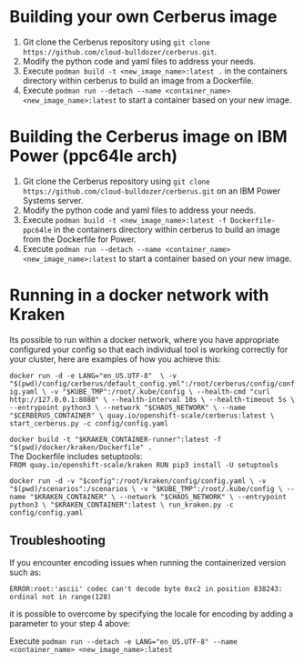 # Building your own Cerberus image

1. Git clone the Cerberus repository using `git clone https://github.com/cloud-bulldozer/cerberus.git`.
2. Modify the python code and yaml files to address your needs.
3. Execute `podman build -t <new_image_name>:latest .` in the containers directory within cerberus to build an image from a Dockerfile.
4. Execute `podman run --detach --name <container_name> <new_image_name>:latest` to start a container based on your new image.

# Building the Cerberus image on IBM Power (ppc64le arch)

1. Git clone the Cerberus repository using `git clone https://github.com/cloud-bulldozer/cerberus.git` on an IBM Power Systems server.
2. Modify the python code and yaml files to address your needs.
3. Execute `podman build -t <new_image_name>:latest -f Dockerfile-ppc64le` in the containers directory within cerberus to build an image from the Dockerfile for Power.
4. Execute `podman run --detach --name <container_name> <new_image_name>:latest` to start a container based on your new image.

# Running in a docker network with Kraken
Its possible to run within a docker network, where you have appropriate configured your config so that each individual tool is working correctly for your cluster, here are examples of how you achieve this:

`docker run -d -e LANG="en_US.UTF-8"  \
    -v "$(pwd)/config/cerberus/default_config.yml":/root/cerberus/config/config.yaml \
    -v "$KUBE_TMP":/root/.kube/config \
    --health-cmd "curl http://127.0.0.1:8080" \
    --health-interval 10s \
    --health-timeout 5s \
    --entrypoint python3 \
    --network "$CHAOS_NETWORK" \
    --name "$CERBERUS_CONTAINER" \
    quay.io/openshift-scale/cerberus:latest \
    start_cerberus.py -c config/config.yaml`

`docker build -t "$KRAKEN_CONTAINER-runner":latest -f "$(pwd)/docker/kraken/Dockerfile" .`
\
The Dockerfile includes setuptools: \
`FROM quay.io/openshift-scale/kraken
 RUN pip3 install -U setuptools`
    
`docker run -d -v "$config":/root/kraken/config/config.yaml \
    -v "$(pwd)/scenarios":/scenarios \
    -v "$KUBE_TMP":/root/.kube/config \
    --name "$KRAKEN_CONTAINER" \
    --network "$CHAOS_NETWORK" \
    --entrypoint python3 \
    "$KRAKEN_CONTAINER":latest \
    run_kraken.py -c config/config.yaml`

## Troubleshooting 

If you encounter encoding issues when running the containerized version such as:

`ERROR:root:'ascii' codec can't decode byte 0xc2 in position 838243: ordinal not in range(128)`

it is possible to overcome by specifying the locale for encoding by adding a parameter to your step 4 above:

Execute `podman run --detach -e LANG="en_US.UTF-8" --name <container_name> <new_image_name>:latest`
